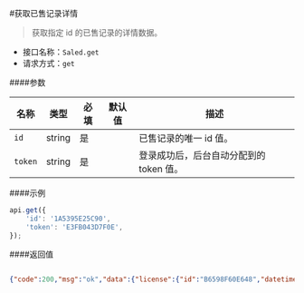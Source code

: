 
#获取已售记录详情

> 获取指定 id 的已售记录的详情数据。


- 接口名称：`Saled.get`
- 请求方式：`get`


####参数

名称 | 类型 | 必填 | 默认值 | 描述
---- | ---  | ---- | ------ | ------
`id` | string | 是 |  | 已售记录的唯一 id 值。
`token` | string | 是 |  | 登录成功后，后台自动分配到的 token 值。





####示例

``` javascript
api.get({
    'id': '1A5395E25C90',
    'token': 'E3FB043D7F0E',
});
```

####返回值
```json

{"code":200,"msg":"ok","data":{"license":{"id":"B6598F60E648","datetime":"2016-11-15 15:44:46","saleId":"5204BA5AA0E0","type":0,"number":"2014010301","numberDesc":"","date":"2014-11-13","dateDesc":"","location":"禅城区星辰路10号八座","locationDesc":"","residenceSize":10759.32,"residenceSizeDesc":"","commerceSize":0,"commerceSizeDesc":"","officeSize":0,"officeSizeDesc":"","otherSize":0,"otherSizeDesc":"","parkSize":0,"parkSizeDesc":"","otherSize1":0,"otherSize1Desc":"","residenceCell":120,"residenceCellDesc":"","commerceCell":0,"commerceCellDesc":"","officeCell":0,"officeCellDesc":"","otherCell":0,"otherCellDesc":""},"saled":{"id":"1A5395E25C90","datetime":"2017-03-02 09:57:41","licenseId":"B6598F60E648","date":20170301,"dateDesc":"","residenceSize":10748.92,"residenceSizeDesc":"","commerceSize":0,"commerceSizeDesc":"","officeSize":0,"officeSizeDesc":"","otherSize":0,"otherSizeDesc":"","parkSize":0,"parkSizeDesc":"","otherSize1":0,"otherSize1Desc":"","residenceCell":120,"residenceCellDesc":"","commerceCell":0,"commerceCellDesc":"","officeCell":0,"officeCellDesc":"","otherCell":0,"otherCellDesc":""}}}

```
